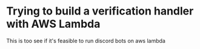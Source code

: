 # Trying to build a verification handler with AWS Lambda

This is too see if it's feasible to run discord bots on aws lambda
